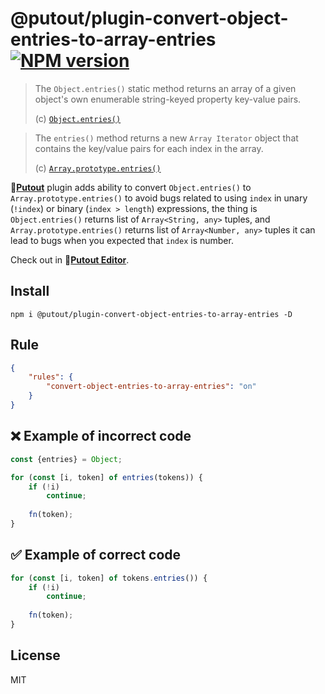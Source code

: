 # @putout/plugin-convert-object-entries-to-array-entries [![NPM version][NPMIMGURL]][NPMURL]

[NPMIMGURL]: https://img.shields.io/npm/v/@putout/plugin-convert-object-entries-to-array-entries.svg?style=flat&longCache=true
[NPMURL]: https://npmjs.org/package/@putout/plugin-convert-object-entries-to-array-entries "npm"

> The `Object.entries()` static method returns an array of a given object's own enumerable string-keyed property key-value pairs.
>
> (c) [`Object.entries()`](https://developer.mozilla.org/en-US/docs/Web/JavaScript/Reference/Global_Objects/Object/entries)

> The `entries()` method returns a new `Array Iterator` object that contains the key/value pairs for each index in the array.
>
> (c) [`Array.prototype.entries()`](https://developer.mozilla.org/en-US/docs/Web/JavaScript/Reference/Global_Objects/Array/entries)

🐊[**Putout**](https://github.com/coderaiser/putout) plugin adds ability to convert `Object.entries()` to `Array.prototype.entries()` to avoid bugs
related to using `index` in unary (`!index`) or binary (`index > length`) expressions, the thing is `Object.entries()` returns list of `Array<String, any>` tuples,
and `Array.prototype.entries()` returns list of `Array<Number, any>` tuples it can lead to bugs when you expected that `index` is number.

Check out in 🐊[**Putout Editor**](https://putout.cloudcmd.io/#/gist/f902e1f52d551545cede97db4cfba345/dbae8bfd2c4b0b4ec9612e2002a87c2a5961204d).

## Install

```
npm i @putout/plugin-convert-object-entries-to-array-entries -D
```

## Rule

```json
{
    "rules": {
        "convert-object-entries-to-array-entries": "on"
    }
}
```

## ❌ Example of incorrect code

```js
const {entries} = Object;

for (const [i, token] of entries(tokens)) {
    if (!i)
        continue;
    
    fn(token);
}
```

## ✅ Example of correct code

```js
for (const [i, token] of tokens.entries()) {
    if (!i)
        continue;
    
    fn(token);
}
```

## License

MIT
